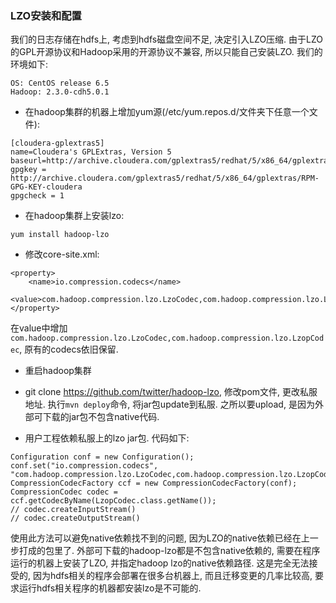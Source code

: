 ### LZO安装和配置

我们的日志存储在hdfs上, 考虑到hdfs磁盘空间不足, 决定引入LZO压缩. 由于LZO的GPL开源协议和Hadoop采用的开源协议不兼容, 所以只能自己安装LZO. 我们的环境如下:

```
OS: CentOS release 6.5
Hadoop: 2.3.0-cdh5.0.1
```

* 在hadoop集群的机器上增加yum源(/etc/yum.repos.d/文件夹下任意一个文件):

```
[cloudera-gplextras5]
name=Cloudera's GPLExtras, Version 5
baseurl=http://archive.cloudera.com/gplextras5/redhat/5/x86_64/gplextras/5/
gpgkey = http://archive.cloudera.com/gplextras5/redhat/5/x86_64/gplextras/RPM-GPG-KEY-cloudera 
gpgcheck = 1

```

* 在hadoop集群上安装lzo:

```
yum install hadoop-lzo
```

* 修改core-site.xml:

```
<property>
    <name>io.compression.codecs</name>
	<value>com.hadoop.compression.lzo.LzoCodec,com.hadoop.compression.lzo.LzopCodec</value>
</property>
```
在value中增加`com.hadoop.compression.lzo.LzoCodec,com.hadoop.compression.lzo.LzopCodec`, 原有的codecs依旧保留.


* 重启hadoop集群

* git clone https://github.com/twitter/hadoop-lzo, 修改pom文件, 更改私服地址. 执行`mvn deploy`命令, 将jar包update到私服. 之所以要upload, 是因为外部可下载的jar包不包含native代码.


* 用户工程依赖私服上的lzo jar包. 代码如下:

```
Configuration conf = new Configuration();
conf.set("io.compression.codecs", "com.hadoop.compression.lzo.LzoCodec,com.hadoop.compression.lzo.LzopCodec");
CompressionCodecFactory ccf = new CompressionCodecFactory(conf);
CompressionCodec codec = ccf.getCodecByName(LzopCodec.class.getName());
// codec.createInputStream()
// codec.createOutputStream()
```
使用此方法可以避免native依赖找不到的问题, 因为LZO的native依赖已经在上一步打成的包里了. 外部可下载的hadoop-lzo都是不包含native依赖的, 需要在程序运行的机器上安装了LZO, 并指定hadoop lzo的native依赖路径. 这是完全无法接受的, 因为hdfs相关的程序会部署在很多台机器上, 而且迁移变更的几率比较高, 要求运行hdfs相关程序的机器都安装lzo是不可能的.